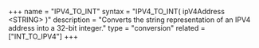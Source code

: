 +++
name = "IPV4_TO_INT"
syntax = "IPV4_TO_INT( ipV4Address &lt;STRING&gt; )"
description = "Converts the string representation of an IPV4 address into a 32-bit integer."
type = "conversion"
related = ["INT_TO_IPV4"]
+++

